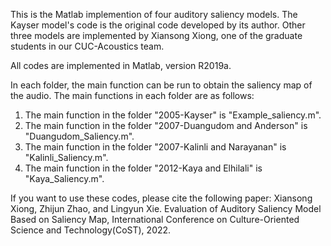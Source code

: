 This is the Matlab implemention of four auditory saliency models. The Kayser model's code is the original code developed by its author. Other three models are
implemented by Xiansong Xiong, one of the graduate students in our CUC-Acoustics team.

All codes are implemented in Matlab, version R2019a.

In each folder, the main function can be run to obtain the saliency map of the audio. The main functions in each folder are as follows:

1. The main function in the folder "2005-Kayser" is "Example_saliency.m".
2. The main function in the folder "2007-Duangudom and Anderson" is "Duangudom_Saliency.m".
3. The main function in the folder "2007-Kalinli and Narayanan" is "Kalinli_Saliency.m".
4. The main function in the folder "2012-Kaya and Elhilali" is "Kaya_Saliency.m".

If you want to use these codes, please cite the following paper:
Xiansong Xiong, Zhijun Zhao, and Lingyun Xie. Evaluation of Auditory Saliency Model Based on Saliency Map, International Conference on Culture-Oriented Science and Technology(CoST), 2022.
